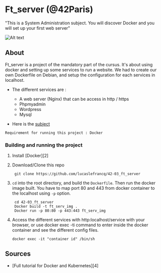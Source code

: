 # Ft_server (@42Paris)

"This is a System Administration subject. You will discover Docker and you will set up your first web server"

![Alt text](https://github.com/lucaslefrancq/42-03_ft_server/blob/master/ft_server_example.png)

## About

Ft_server is a project of the mandatory part of the cursus.
It's about using docker and setting up some services to run a website.
We had to create our own Dockerfile on Debian, and setup the configuration for
each services in localhost.

- The different services are :
    - A web server (Nginx) that can be access in http / https
	- Phpmyadmin
    - Wordpress
    - Mysql

- Here is the [subject][1]

`Requirement for running this project : Docker`

### Building and running the project

1. Install [Docker][2]

2. Download/Clone this repo

        git clone https://github.com/lucaslefrancq/42-03_ft_server

2. `cd` into the root directory, and build the `Dockerfile`. Then run the docker image built.
	You have to map port 80 and 443 from docker container to the localhost using `-p` option.

        cd 42-03_ft_server
        Docker build -t ft_serv_img .
		Docker run -p 80:80 -p 443:443 ft_serv_img

3.  Access the different services with http:localhost/service with your browser, or use docker exec -ti
	command to enter inside the docker container and see the different config files.

        docker exec -it "container id" /bin/sh

## Sources

- [Full tutorial for Docker and Kubernetes][4]

[1]: https://github.com/lucaslefrancq/42-03_ft_server/blob/master/ft_server.en.subject.pdf